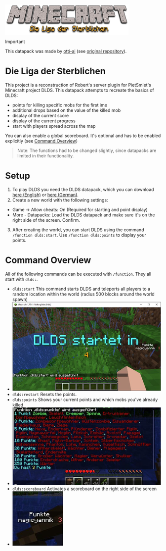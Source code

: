<div style="display:flex;" align="center">
  <img alt="Logo" src="./docs/img/logo_dlds.png" width="400px" />
</div>

> [!IMPORTANT]
> This datapack was made by [otti-ai](https://github.com/otti-ai) (see [original repository](https://github.com/otti-ai/dlds)).

# Die Liga der Sterblichen
This project is a reconstruction of Robert's server plugin for PietSmiet's Minecraft project DLDS.
This datapack attempts to recreate the basics of DLDS:
- points for killing specific mobs for the first ime
- additional drops based on the value of the killed mob
- display of the current score
- display of the current progress
- start with players spread across the map

You can also enable a global scoreboard. It's optional and has to be enabled explicitly (see [Command Overview](#command-overview))

> Note: The functions had to be changed slightly, since datapacks are limited in their functionality.
# Setup
1. To play DLDS you need the DLDS datapack, which you can download [here (English)](https://github.com/PixLSteam/dlds/releases/latest) or [here (German)](https://github.com/otti-ai/dlds/releases/latest).
2. Create a new world with the following settings:
- Game -> Allow cheats: On (Required for starting and point display)
- More - Datapacks: Load the DLDS datapack and make sure it's on the right side of the screen. Confirm.
3. After creating the world, you can start DLDS using the command `/function dlds:start`. Use `/function dlds:points` to display your points.
# Command Overview
All of the following commands can be executed with `/function`. They all start with `dlds:`.
- `dlds:start` This command starts DLDS and teleports all players to a random location within the world (radius 500 blocks around the world spawn)
- ![game start](/docs/img/start.jpg)
- `dlds:restart` Resets the points.
- `dlds:points` Shows your current points and which mobs you've already killed
- ![points](/docs/img/punkte.jpg)
- `dlds:scoreboard` Activates a scoreboard on the right side of the screen
- ![scoreboard](/docs/img/scoreboard.jpg)


